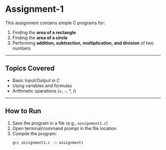 # Assignment-1

This assignment contains simple C programs for:
1. Finding the **area of a rectangle**
2. Finding the **area of a circle**
3. Performing **addition, subtraction, multiplication, and division** of two numbers

---

## Topics Covered
- Basic Input/Output in C  
- Using variables and formulas  
- Arithmetic operations (+, -, *, /)  

---

## How to Run
1. Save the program in a file (e.g., `assignment1.c`)  
2. Open terminal/command prompt in the file location  
3. Compile the program:
   ```bash
   gcc assignment1.c -o assignment1
